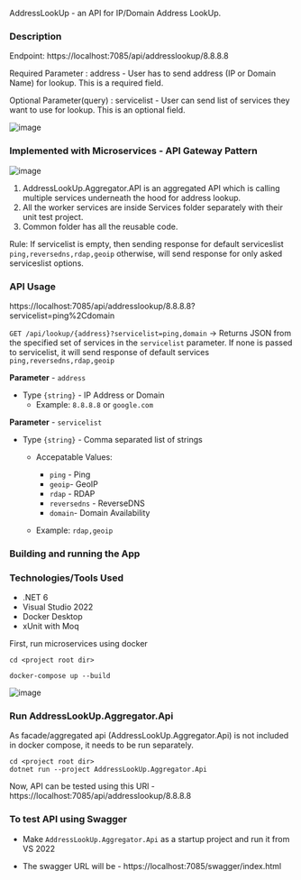 AddressLookUp - an API for IP/Domain Address LookUp. 

### Description

Endpoint: https://localhost:7085/api/addresslookup/8.8.8.8

Required Parameter : address - User has to send address (IP or Domain Name) for lookup. This is a required field.

Optional Parameter(query) : servicelist - User can send list of services they want to use for lookup. This is an optional field.

![image](https://user-images.githubusercontent.com/39909249/179764627-df55da82-5a91-4a92-b8af-76b56249524b.png)


### Implemented with Microservices - API Gateway Pattern

![image](https://user-images.githubusercontent.com/39909249/179696136-9594438f-3d86-4b54-a790-83352008c712.png)


1. AddressLookUp.Aggregator.API is an aggregated API which is calling multiple services underneath the hood for address lookup.
2. All the worker services are inside Services folder separately with their unit test project.
3. Common folder has all the reusable code.

Rule: If servicelist is empty, then sending response for default serviceslist `ping,reversedns,rdap,geoip`
otherwise, will send response for only asked serviceslist options.

### API Usage

https://localhost:7085/api/addresslookup/8.8.8.8?servicelist=ping%2Cdomain

`GET /api/lookup/{address}?servicelist=ping,domain` ->  Returns JSON from the specified set of services in the `servicelist` parameter.
If none is passed to servicelist, it will send response of default services `ping,reversedns,rdap,geoip`

**Parameter** - `address`

  - Type `{string}` - IP Address or Domain
	- Example: `8.8.8.8` or `google.com`

 **Parameter** - `servicelist`

  - Type `{string}` - Comma separated list of strings
    - Accepatable Values:    
      - `ping` - Ping
      - `geoip`- GeoIP
      - `rdap` - RDAP
      - `reversedns` - ReverseDNS
      - `domain`- Domain Availability
      
    - Example: `rdap,geoip`
	

### Building and running the App

### Technologies/Tools Used

- .NET 6
- Visual Studio 2022
- Docker Desktop
- xUnit with Moq

First, run microservices using docker

```shell
cd <project root dir>

docker-compose up --build
``` 

![image](https://user-images.githubusercontent.com/39909249/179767686-3991ccf9-11b3-4bc1-9bde-5115edc83584.png)


### Run AddressLookUp.Aggregator.Api 

As facade/aggregated api (AddressLookUp.Aggregator.Api) is not included in docker compose, it needs to be run separately.

```shell
cd <project root dir>
dotnet run --project AddressLookUp.Aggregator.Api
```

Now, API can be tested using this URl - https://localhost:7085/api/addresslookup/8.8.8.8

### To test API using Swagger

  - Make `AddressLookUp.Aggregator.Api` as a startup project and run it from VS 2022

  - The swagger URL will be - https://localhost:7085/swagger/index.html

  


 



 
